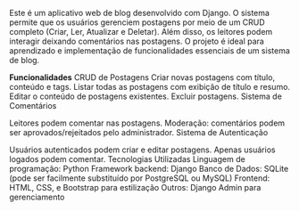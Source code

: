Este é um aplicativo web de blog desenvolvido com Django. 
O sistema permite que os usuários gerenciem postagens por meio de um CRUD completo (Criar, Ler, Atualizar e Deletar). Além disso, os leitores podem interagir deixando comentários nas postagens. O projeto é ideal para aprendizado e implementação de funcionalidades essenciais de um sistema de blog.

<b>Funcionalidades</b>
CRUD de Postagens
Criar novas postagens com título, conteúdo e tags.
Listar todas as postagens com exibição de título e resumo.
Editar o conteúdo de postagens existentes.
Excluir postagens.
Sistema de Comentários

Leitores podem comentar nas postagens.
Moderação: comentários podem ser aprovados/rejeitados pelo administrador.
Sistema de Autenticação

Usuários autenticados podem criar e editar postagens.
Apenas usuários logados podem comentar.
Tecnologias Utilizadas
Linguagem de programação: Python
Framework backend: Django
Banco de Dados: SQLite (pode ser facilmente substituído por PostgreSQL ou MySQL)
Frontend: HTML, CSS, e Bootstrap para estilização
Outros: Django Admin para gerenciamento
